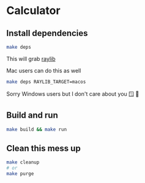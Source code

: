 # Calculator

## Install dependencies

```sh
make deps
```

This will grab [raylib](http://www.raylib.com/)

Mac users can do this as well

```sh
make deps RAYLIB_TARGET=macos
```

Sorry Windows users but I don't care about you 🪟 🔨

## Build and run

```sh
make build && make run
```

## Clean this mess up

```sh
make cleanup
# or
make purge
```
